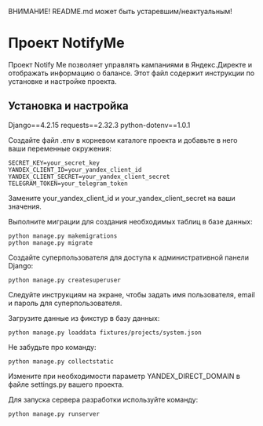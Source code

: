 ВНИМАНИЕ! README.md может быть устаревшим/неактуальным!

# Проект NotifyMe

Проект Notify Me позволяет управлять кампаниями в Яндекс.Директе и отображать информацию о балансе. Этот файл содержит инструкции по установке и настройке проекта.

## Установка и настройка


Django==4.2.15
requests==2.32.3
python-dotenv==1.0.1


Создайте файл .env в корневом каталоге проекта и добавьте в него ваши переменные окружения:

    SECRET_KEY=your_secret_key
    YANDEX_CLIENT_ID=your_yandex_client_id
    YANDEX_CLIENT_SECRET=your_yandex_client_secret
    TELEGRAM_TOKEN=your_telegram_token

Замените your_yandex_client_id и your_yandex_client_secret на ваши значения.


Выполните миграции для создания необходимых таблиц в базе данных:

    python manage.py makemigrations
    python manage.py migrate


Создайте суперпользователя для доступа к административной панели Django:

    python manage.py createsuperuser

Следуйте инструкциям на экране, чтобы задать имя пользователя, email и пароль для суперпользователя.


Загрузите данные из фикстур в базу данных:

    python manage.py loaddata fixtures/projects/system.json


Не забудьте про команду:

    python manage.py collectstatic


Измените при необходимости параметр YANDEX_DIRECT_DOMAIN в файле settings.py вашего проекта.


Для запуска сервера разработки используйте команду:

    python manage.py runserver
